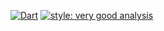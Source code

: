 [![Dart](https://github.com/andikatp/graphql-learn/actions/workflows/dart.yml/badge.svg?branch=main)](https://github.com/andikatp/graphql-learn/actions/workflows/dart.yml)
[![style: very good analysis](https://img.shields.io/badge/style-very_good_analysis-B22C89.svg)](https://pub.dev/packages/very_good_analysis)
 
